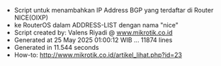 - Script untuk menambahkan IP Address BGP yang terdaftar di Router NICE(OIXP)
- ke RouterOS dalam ADDRESS-LIST dengan nama "nice"
- Script created by: Valens Riyadi @ www.mikrotik.co.id
- Generated at 25 May 2025 01:00:12 WIB ... 11874 lines
- Generated in 11.544 seconds
- How-to: http://www.mikrotik.co.id/artikel_lihat.php?id=23
